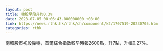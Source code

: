 ```yaml
---
layout: post
title: 韓股早段升約0.3%
date: 2023-07-05 08:06:43.000000000 +08:00
link: https://news.rthk.hk/rthk/ch/component/k2/1707519-20230705.htm
categories: rthk
---
```


南韓股市初段靠穩，首爾綜合指數較早時報2600點，升7點，升幅0.27%。
